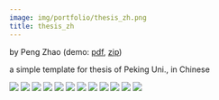 ```yaml
---
image: img/portfolio/thesis_zh.png
title: thesis_zh
---
```


by Peng Zhao (demo: [pdf](https://github.com/pzhaonet/bookdownplus/raw/master/inst2/thesis_zh/showcase/thesis_zh.pdf), [zip](https://github.com/pzhaonet/bookdownplus/raw/master/inst/templates/thesis_zh.zip))

a simple template for thesis of Peking Uni., in Chinese

<!--more-->

[![](https://github.com/pzhaonet/bookdownplus/raw/master/inst2/thesis_zh/showcase/cover.png)](https://github.com/pzhaonet/bookdownplus/raw/master/inst2/thesis_zh/showcase/cover.png)
[![](https://github.com/pzhaonet/bookdownplus/raw/master/inst2/thesis_zh/showcase/thesis_zh11.png)](https://github.com/pzhaonet/bookdownplus/raw/master/inst2/thesis_zh/showcase/thesis_zh11.png)
[![](https://github.com/pzhaonet/bookdownplus/raw/master/inst2/thesis_zh/showcase/thesis_zh13.png)](https://github.com/pzhaonet/bookdownplus/raw/master/inst2/thesis_zh/showcase/thesis_zh13.png)
[![](https://github.com/pzhaonet/bookdownplus/raw/master/inst2/thesis_zh/showcase/thesis_zh15.png)](https://github.com/pzhaonet/bookdownplus/raw/master/inst2/thesis_zh/showcase/thesis_zh15.png)
[![](https://github.com/pzhaonet/bookdownplus/raw/master/inst2/thesis_zh/showcase/thesis_zh17.png)](https://github.com/pzhaonet/bookdownplus/raw/master/inst2/thesis_zh/showcase/thesis_zh17.png)
[![](https://github.com/pzhaonet/bookdownplus/raw/master/inst2/thesis_zh/showcase/thesis_zh19.png)](https://github.com/pzhaonet/bookdownplus/raw/master/inst2/thesis_zh/showcase/thesis_zh19.png)
[![](https://github.com/pzhaonet/bookdownplus/raw/master/inst2/thesis_zh/showcase/thesis_zh21.png)](https://github.com/pzhaonet/bookdownplus/raw/master/inst2/thesis_zh/showcase/thesis_zh21.png)
[![](https://github.com/pzhaonet/bookdownplus/raw/master/inst2/thesis_zh/showcase/thesis_zh23.png)](https://github.com/pzhaonet/bookdownplus/raw/master/inst2/thesis_zh/showcase/thesis_zh23.png)
[![](https://github.com/pzhaonet/bookdownplus/raw/master/inst2/thesis_zh/showcase/thesis_zh25.png)](https://github.com/pzhaonet/bookdownplus/raw/master/inst2/thesis_zh/showcase/thesis_zh25.png)
[![](https://github.com/pzhaonet/bookdownplus/raw/master/inst2/thesis_zh/showcase/thesis_zh27.png)](https://github.com/pzhaonet/bookdownplus/raw/master/inst2/thesis_zh/showcase/thesis_zh27.png)
[![](https://github.com/pzhaonet/bookdownplus/raw/master/inst2/thesis_zh/showcase/thesis_zh29.png)](https://github.com/pzhaonet/bookdownplus/raw/master/inst2/thesis_zh/showcase/thesis_zh29.png)
[![](https://github.com/pzhaonet/bookdownplus/raw/master/inst2/thesis_zh/showcase/thesis_zh9.png)](https://github.com/pzhaonet/bookdownplus/raw/master/inst2/thesis_zh/showcase/thesis_zh9.png)

